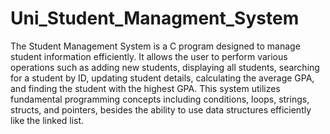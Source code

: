 # Uni_Student_Managment_System
 The Student Management System is a C program designed to manage student  information efficiently. It allows the user to perform various operations such as  adding new students, displaying all students, searching for a student by ID,  updating student details, calculating the average GPA, and finding the student  with the highest GPA.   This system utilizes fundamental programming concepts including conditions,  loops, strings, structs, and pointers, besides the ability to use data structures  efficiently like the linked list. 
